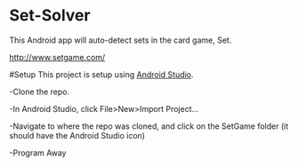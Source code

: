 # Set-Solver
This Android app will auto-detect sets in the card game, Set.

<a href="http://www.setgame.com/">http://www.setgame.com/</a>

#Setup
This project is setup using <a href="https://developer.android.com/studio/index.html">Android Studio</a>. 

-Clone the repo. 

-In Android Studio, click File>New>Import Project...

-Navigate to where the repo was cloned, and click on the SetGame folder (it should have the Android Studio icon)

-Program Away
